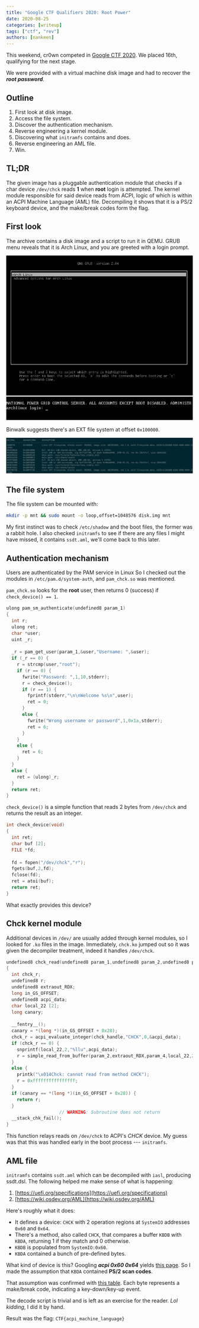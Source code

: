 ```yaml
---
title: "Google CTF Qualifiers 2020: Root Power"
date: 2020-08-25
categories: [writeup]
tags: ["ctf", "rev"]
authors: [nankeen]
---
```


This weekend, cr0wn competed in [Google CTF 2020](https://ctftime.org/event/1041). We placed 16th, qualifying for the next stage.

We were provided with a virtual machine disk image and had to recover the ___root password___.

## Outline

1. First look at disk image.
2. Access the file system.
3. Discover the authentication mechanism.
4. Reverse engineering a kernel module.
5. Discovering what `initramfs` contains and does.
6. Reverse engineering an AML file.
7. Win.

## TL;DR

The given image has a pluggable authentication module that checks if a char device `/dev/chck` reads __1__ when __root__ login is attempted.
The kernel module responsible for said device reads from ACPI, logic of which is within an ACPI Machine Language (AML) file.
Decompiling it shows that it is a PS/2 keyboard device, and the make/break codes form the flag.

## First look

The archive contains a disk image and a script to run it in QEMU.
GRUB menu reveals that it is Arch Linux, and you are greeted with a login prompt.


![Grub Menu](/images/google20/root-power/qemu-1.png "Grub Menu")
![Login Prompt](/images/google20/root-power/qemu-2.png "Login Prompt")

Binwalk suggests there's an EXT file system at offset `0x100000`.

![Binwalk](/images/google20/root-power/binwalk.png "Binwalk")

## The file system

The file system can be mounted with:

```bash
mkdir -p mnt && sudo mount -o loop,offset=1048576 disk.img mnt
```

My first instinct was to check `/etc/shadow` and the boot files, the former was a rabbit hole.
I also checked `initramfs` to see if there are any files I might have missed, it contains `ssdt.aml`, we'll come back to this later.

## Authentication mechanism
Users are authenticated by the PAM service in Linux
So I checked out the modules in `/etc/pam.d/system-auth`, and `pam_chck.so` was mentioned.

`pam_chck.so` looks for the __root__ user, then returns 0 (success) if `check_device() == 1`.

```c
ulong pam_sm_authenticate(undefined8 param_1)
{
  int r;
  ulong ret;
  char *user;
  uint _r;
  
  _r = pam_get_user(param_1,&user,"Username: ",&user);
  if (_r == 0) {
    r = strcmp(user,"root");
    if (r == 0) {
      fwrite("Password: ",1,10,stderr);
      r = check_device();
      if (r == 1) {
        fprintf(stderr,"\n\nWelcome %s\n",user);
        ret = 0;
      }
      else {
        fwrite("Wrong username or password",1,0x1a,stderr);
        ret = 6;
      }
    }
    else {
      ret = 6;
    }
  }
  else {
    ret = (ulong)_r;
  }
  return ret;
}
```

`check_device()` is a simple function that reads 2 bytes from `/dev/chck` and returns the result as an integer.

```c
int check_device(void)
{
  int ret;
  char buf [2];
  FILE *fd;
  
  fd = fopen("/dev/chck","r");
  fgets(buf,2,fd);
  fclose(fd);
  ret = atoi(buf);
  return ret;
}
```

What exactly provides this device?


## Chck kernel module

Additional devices in `/dev/` are usually added through kernel modules, so I looked for `.ko` files in the image.
Immediately, `chck.ko` jumped out so it was given the decompiler treatment, indeed it handles `/dev/chck`.

```c
undefined8 chck_read(undefined8 param_1,undefined8 param_2,undefined8 param_3,undefined8 param_4)
{
  int chck_r;
  undefined8 r;
  undefined8 extraout_RDX;
  long in_GS_OFFSET;
  undefined8 acpi_data;
  char local_22 [2];
  long canary;
  
  __fentry__();
  canary = *(long *)(in_GS_OFFSET + 0x28);
  chck_r = acpi_evaluate_integer(chck_handle,"CHCK",0,&acpi_data);
  if (chck_r == 0) {
    snprintf(local_22,2,"%llu",acpi_data);
    r = simple_read_from_buffer(param_2,extraout_RDX,param_4,local_22,2);
  }
  else {
    printk("\x014Chck: cannot read from method CHCK");
    r = 0xffffffffffffffff;
  }
  if (canary == *(long *)(in_GS_OFFSET + 0x28)) {
    return r;
  }
                    // WARNING: Subroutine does not return
  __stack_chk_fail();
}
```

This function relays reads on `/dev/chck` to ACPI's _CHCK_ device.
My guess was that this was handled early in the boot process --- `initramfs`.

## AML file

`initramfs` contains `ssdt.aml` which can be decompiled with `iasl`, producing ssdt.dsl.
The following helped me make sense of what is happening:

1. [https://uefi.org/specifications](https://uefi.org/specifications)
2. [https://wiki.osdev.org/AML](https://wiki.osdev.org/AML)

Here's roughly what it does:

* It defines a device: `CHCK` with 2 operation regions at `SystemIO` addresses `0x60` and `0x64`.
* There's a method, also called `CHCK`, that compares a buffer `KBDB` with `KBDA`, returning 1 if they match and 0 otherwise.
* `KBDB` is populated from `SystemIO:0x60`.
* `KBDA` contained a bunch of pre-defined bytes.

What kind of device is this? Googling ___acpi 0x60 0x64___ yields [this page](https://wiki.osdev.org/%228042%22_PS/2_Controller).
So I made the assumption that `KBDA` contained __PS/2 scan codes__.

That assumption was confirmed with [this table](http://www.vetra.com/scancodes.html).
Each byte represents a make/break code, indicating a key-down/key-up event.

The decode script is trivial and is left as an exercise for the reader.
_Lol kidding_, I did it by hand.

Result was the flag: `CTF{acpi_machine_language}`
